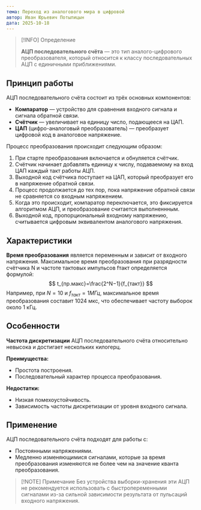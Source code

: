 ```yaml
---
тема: Переход из аналогового мира в цифровой
автор: Иван Юрьевич Потылицын
дата: 2025-10-18
---
```


> [!INFO] Определение
> 
> **АЦП последовательного счёта** — это тип аналого-цифрового преобразователя, который относится к классу последовательных АЦП с единичными приближениями.

## Принцип работы

АЦП последовательного счёта состоит из трёх основных компонентов:
- **Компаратор** — устройство для сравнения входного сигнала и сигнала обратной связи.
- **Счётчик** — увеличивает на единицу число, подающееся на ЦАП.
- **ЦАП** (цифро-аналоговый преобразователь) — преобразует цифровой код в аналоговое напряжение.

Процесс преобразования происходит следующим образом:
1. При старте преобразования включается и обнуляется счётчик.
2. Счётчик начинает добавлять единицу к числу, подаваемому на вход ЦАП каждый такт работы АЦП.
3. Выходной код счётчика поступает на ЦАП, который преобразует его в напряжение обратной связи.
4. Процесс продолжается до тех пор, пока напряжение обратной связи не сравняется со входным напряжением.
5. Когда это происходит, компаратор переключается, это фиксируется алгоритмом АЦП, и преобразование считается выполненнным.
6. Выходной код, пропорциональный входному напряжению, считывается цифровым эквивалентом аналогового напряжения.

## Характеристики

**Время преобразования** является переменным и зависит от входного напряжения. Максимальное время преобразования при разрядности счётчика N и частоте тактовых импульсов fтакт​ определяется формулой:
$$
t_{пр.макс}​=\frac{2^N−1}{f_{такт​​}}
$$
Например, при $N=10$ и $f_{такт}​=1 МГц$, максимальное время преобразования составит 1024 мкс, что обеспечивает частоту выборок около 1 кГц.

## Особенности

**Частота дискретизации** АЦП последовательного счёта относительно невысока и достигает нескольких килогерц.

**Преимущества:**
- Простота построения.
- Последовательный характер процесса преобразования.

**Недостатки:**
- Низкая помехоустойчивость.
- Зависимость частоты дискретизации от уровня входного сигнала.

## Применение

АЦП последовательного счёта подходят для работы с:
- Постоянными напряжениями.
- Медленно изменяющимися сигналами, которые за время преобразования изменяются не более чем на значение кванта преобразования.

> [!NOTE] Примечание
> Без устройства выборки-хранения эти АЦП не рекомендуется использовать с быстропеременными сигналами из-за сильной зависимости результата от пульсаций входного напряжения.

